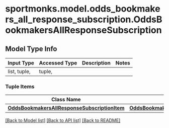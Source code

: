 # sportmonks.model.odds_bookmakers_all_response_subscription.OddsBookmakersAllResponseSubscription

## Model Type Info
Input Type | Accessed Type | Description | Notes
------------ | ------------- | ------------- | -------------
list, tuple,  | tuple,  |  | 

### Tuple Items
Class Name | Input Type | Accessed Type | Description | Notes
------------- | ------------- | ------------- | ------------- | -------------
[**OddsBookmakersAllResponseSubscriptionItem**](OddsBookmakersAllResponseSubscriptionItem.md) | [**OddsBookmakersAllResponseSubscriptionItem**](OddsBookmakersAllResponseSubscriptionItem.md) | [**OddsBookmakersAllResponseSubscriptionItem**](OddsBookmakersAllResponseSubscriptionItem.md) |  | 

[[Back to Model list]](../../README.md#documentation-for-models) [[Back to API list]](../../README.md#documentation-for-api-endpoints) [[Back to README]](../../README.md)

